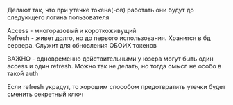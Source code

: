 Делают так, что при утечке токена(-ов) работать они будут до следующего логина пользователя

Access - многоразовый и короткоживущий\
Refresh - живет долго, но до первого использования. Хранится в бд сервера. Служит для обновления ОБОИХ токенов

ВАЖНО - одновременно действительными у юзера могут быть один access и один refresh. Можно так не делать, но тогда
смысл не особо в такой auth

Если refresh украдут, то хорошим способом предотвратить утечки будет сменить секретный ключ
